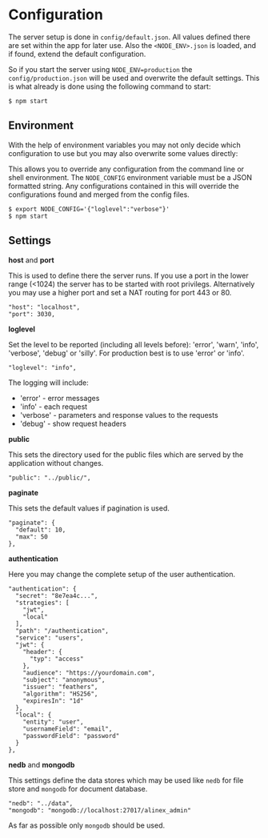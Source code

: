 # Configuration

The server setup is done in `config/default.json`. All values defined there are set within the app for later use.
Also the `<NODE_ENV>.json` is loaded, and if found, extend the default configuration.

So if you start the server using `NODE_ENV=production` the `config/production.json` will be used and overwrite the default settings. This is what already is done using the following command to start:

    $ npm start

## Environment

With the help of environment variables you may not only decide which configuration to use but you may also overwrite some values directly:

This allows you to override any configuration from the command line or shell environment. The `NODE_CONFIG` environment variable must be a JSON formatted string. Any configurations contained in this will override the configurations found and merged from the config files.

    $ export NODE_CONFIG='{"loglevel":"verbose"}'
    $ npm start

## Settings

__host__ and __port__

This is used to define there the server runs. If you use a port in the lower range (<1024) the server has to be started with root privilegs. Alternatively you may use a higher port and set a NAT routing for port 443 or 80.

    "host": "localhost",
    "port": 3030,

__loglevel__

Set the level to be reported (including all levels before): 'error', 'warn', 'info', 'verbose', 'debug' or 'silly'. For production best is to use 'error' or 'info'.

    "loglevel": "info",

The logging will include:
- 'error' - error messages
- 'info' - each request
- 'verbose' - parameters and response values to the requests
- 'debug' - show request headers

__public__

This sets the directory used for the public files which are served by the application without changes.

    "public": "../public/",

__paginate__

This sets the default values if pagination is used.

    "paginate": {
      "default": 10,
      "max": 50
    },

__authentication__

Here you may change the complete setup of the user authentication.

    "authentication": {
      "secret": "8e7ea4c...",
      "strategies": [
        "jwt",
        "local"
      ],
      "path": "/authentication",
      "service": "users",
      "jwt": {
        "header": {
          "typ": "access"
        },
        "audience": "https://yourdomain.com",
        "subject": "anonymous",
        "issuer": "feathers",
        "algorithm": "HS256",
        "expiresIn": "1d"
      },
      "local": {
        "entity": "user",
        "usernameField": "email",
        "passwordField": "password"
      }
    },

__nedb__ and __mongodb__

This settings define the data stores which may be used like `nedb` for file store and `mongodb` for document database.

    "nedb": "../data",
    "mongodb": "mongodb://localhost:27017/alinex_admin"

As far as possible only `mongodb` should be used.

